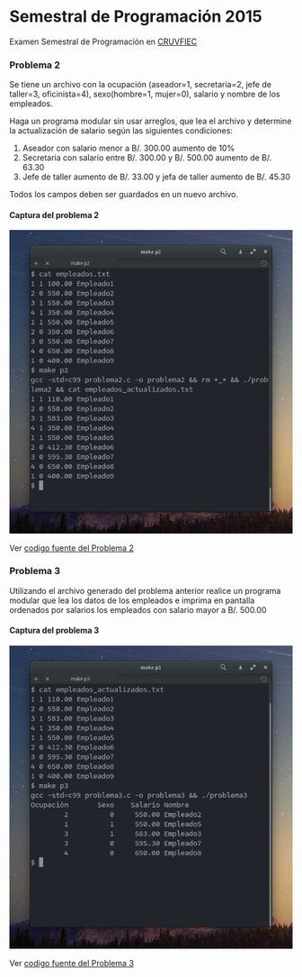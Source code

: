 # Semestral de Programación 2015

Examen Semestral de Programación en [CRUVFIEC](http://cruvfiec.blogspot.com/)

### Problema 2

Se tiene un archivo con la ocupación (aseador=1, secretaria=2, jefe de taller=3, oficinista=4), sexo(hombre=1, mujer=0), salario y nombre de los empleados.

Haga un programa modular sin usar arreglos, que lea el archivo y determine la actualización de salario según las siguientes condiciones:

1. Aseador con salario menor a B/. 300.00 aumento de 10%
2. Secretaria con salario entre B/. 300.00 y B/. 500.00 aumento de B/. 63.30
3. Jefe de taller aumento de B/. 33.00 y jefa de taller aumento de B/. 45.30

Todos los campos deben ser guardados en un nuevo archivo.

#### Captura del problema 2

![problema2](https://raw.githubusercontent.com/faustinoaq/semestral-2015/master/captura1.png)

Ver [codigo fuente del Problema 2](https://github.com/faustinoaq/semestral-2015/blob/master/problema2.c)

### Problema 3

Utilizando el archivo generado del problema anterior realice un programa modular que lea los datos de los empleados e imprima en pantalla ordenados por salarios los empleados con salario mayor a B/. 500.00

#### Captura del problema 3

![problema2](https://raw.githubusercontent.com/faustinoaq/semestral-2015/master/captura2.png)

Ver [codigo fuente del Problema 3](https://github.com/faustinoaq/semestral-2015/blob/master/problema3.c)
